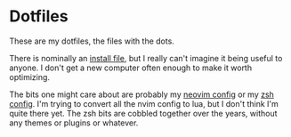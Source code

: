 # Dotfiles

These are my dotfiles, the files with the dots.

There is nominally an [install file](symlink.sh), but I really can't imagine it being useful to anyone.
I don't get a new computer often enough to make it worth optimizing.

The bits one might care about are probably my [neovim config](config/nvim) or my [zsh config](zsh).
I'm trying to convert all the nvim config to lua, but I don't think I'm quite there yet.
The zsh bits are cobbled together over the years, without any themes or plugins or whatever.
